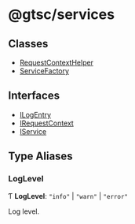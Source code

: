 # @gtsc/services

## Classes

- [RequestContextHelper](classes/RequestContextHelper.md)
- [ServiceFactory](classes/ServiceFactory.md)

## Interfaces

- [ILogEntry](interfaces/ILogEntry.md)
- [IRequestContext](interfaces/IRequestContext.md)
- [IService](interfaces/IService.md)

## Type Aliases

### LogLevel

Ƭ **LogLevel**: ``"info"`` \| ``"warn"`` \| ``"error"``

Log level.
